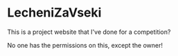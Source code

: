 # LecheniZaVseki
This is a project website that I've done for a competition?


No one has the permissions on this, except the owner!
